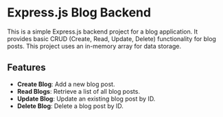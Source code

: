 # Express.js Blog Backend

This is a simple Express.js backend project for a blog application. It provides basic CRUD (Create, Read, Update, Delete) functionality for blog posts. This project uses an in-memory array for data storage.

## Features

- **Create Blog**: Add a new blog post.
- **Read Blogs**: Retrieve a list of all blog posts.
- **Update Blog**: Update an existing blog post by ID.
- **Delete Blog**: Delete a blog post by ID.
